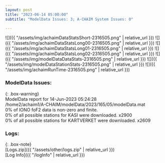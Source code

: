 ```yaml
---
layout: post
title: "2023-06-14 05:00:00"
subtitle: "ModelData Issues: 3; A-CHAIM System Issues: 0"

---
```


![]({{ "/assets/img/achaimDataStatsShort-2316505.png" | relative_url }})
![]({{ "/assets/img/achaimDataStatsLong00-2316505.png" | relative_url }})
![]({{ "/assets/img/achaimDataStatsLong01-2316505.png" | relative_url }})
![]({{ "/assets/img/achaimDataStatsLong02-2316505.png" | relative_url }})
![]({{ "/assets/img/modelDataDataStats-2316505.png" | relative_url }})
![]({{ "/assets/img/modelDataStationStats-2316505.png" | relative_url }})
![]({{ "/assets/img/achaimRunTime-2316505.png" | relative_url }})


### ModelData Issues:  
  
{: .box-warning}  
 ModelData report for 14-Jun-2023 05:24:28   
 /home2/achaim1/A-CHAIM/modelData/2023/165/05/modelData.mat   
 0% of IONO foF2 data is non-zero and finite.   
 0% of all possible stations for KASI were downloaded. x2900   
 0% of all possible stations for KARTVERKET were downloaded. x2609   
  


### Logs:  
  
{: .box-note}  
[Logs.zip]({{ "/assets/other/logs.zip" | relative_url }})  
[Log Info]({{ "/logInfo" | relative_url }})  
